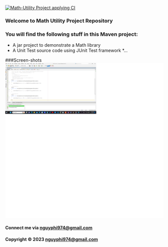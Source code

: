 
[![Math-Utility Project applying CI](https://github.com/Phu2206/math-util-mvn/actions/workflows/mathutil-ci.yml/badge.svg)](https://github.com/Phu2206/math-util-mvn/actions/workflows/mathutil-ci.yml)

### Welcome to Math Utility Project Repository

### You will find the following stuff in this Maven project:

* A jar project to demonstrate a Math library
* A Unit Test source code using JUnit Test framework
*...

###Screen-shots 
![Source-code-with-JUnit](https://github.com/Phu2206/math-util-mvn/blob/main/screenShot/Source-code-with-JUnit.png)


#### Connect me via nguyphi974@gmail.com 

#### Copyright &#169; 2023 nguyphi974@gmail.com 